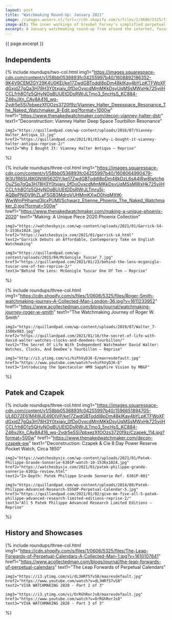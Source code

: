 ```yaml
---
layout: post
title: "Watchmaking Round-Up: January 2021"
image: //images.weserv.nl/?url=//cdn.shopify.com/s/files/1/0606/5325/files/The-Leap-Forwards-of-Perpetual-Calendars-A-Collected-Man-9B.jpg?v=1610107649
image-alt: The inner workings of Greubel Forsey's simplified perpetual calendar
excerpt: A January watchmaking round-up from around the internet, focusing on in-depth articles and high-resolution images.
---
```


{{ page.excerpt }}

## Independents
{% include roundups/two-col.html
	img1="https://images.squarespace-cdn.com/content/v1/58bb0536893fc04255997b40/1608892186352-9K4V9CEMZGY29K4U0KEI/ke17ZwdGBToddI8pDm48kIKay4bYLpKTFWoXFdGxjdZ7gQa3H78H3Y0txjaiv_0fDoOvxcdMmMKkDsyUqMSsMWxHk725yiiHCCLfrh8O1z5QHyNOqBUUEtDDsRWrJLTmo3_5ncHsS_KC884-Z46vJXn_CAy8A416_wq-2ydr5e5Si7pbxezXfOOzs3720f9z/Vianney_Halter_Deepspace_Resonance_The_Naked_Watchmaker_8-Edit.jpg?format=1000w"
	href1="https://www.thenakedwatchmaker.com/decon-vianney-halter-dstr"
	text1="Deconstruction: Vianney Halter Deep Space Tourbillon Resonance"

	img2="https://quillandpad.com/wp-content/uploads/2016/07/Vianney-Halter_Antiqua_13.jpg"
	href2="https://quillandpad.com/2021/01/03/why-i-bought-it-vianney-halter-antiqua-reprise-2/"
	text2="Why I Bought It: Vianney Halter Antiqua – Reprise"
%}

{% include roundups/three-col.html
	img1="https://images.squarespace-cdn.com/content/v1/58bb0536893fc04255997b40/1608064990479-9I3U1R6SU8KGNIW562DY/ke17ZwdGBToddI8pDm48kDzL6sA4IRw8IwtchpOuZSp7gQa3H78H3Y0txjaiv_0fDoOvxcdMmMKkDsyUqMSsMWxHk725yiiHCCLfrh8O1z5QHyNOqBUUEtDDsRWrJLTmru5j-AQBePNiDV9hZLaF5GB3MdrqVUHMmKXwD0hiqMXtK-WwWmPHhamd3IcxPUMl/Schwarz_Etienne_Phoenix_The_Naked_Watchmaker_0.jpg?format=500w"
	href1="https://www.thenakedwatchmaker.com/making-a-unique-phoenix-2020"
	text1="Making: A Unique Piece 2020 Phoenix Collection"

	img2="https://watchesbysjx.com/wp-content/uploads/2021/01/Garrick-S4-5-1536x1024.jpg"
	href2="https://watchesbysjx.com/2021/01/garrick-s4.html"
	text2="Garrick Debuts an Affordable, Contemporary Take on English Watchmaking"

	img3="https://quillandpad.com/wp-content/uploads/2015/04/McGonigle_Tuscar_7.jpg"
	href3="https://quillandpad.com/2021/01/23/behind-the-lens-mcgonigle-tuscar-one-of-ten-reprise-2/"
	text3="Behind The Lens: McGonigle Tuscar One Of Ten – Reprise"
%}

{% include roundups/three-col.html
	img1="https://cdn.shopify.com/s/files/1/0606/5325/files/Roger-Smith-watchmaking-journey-A-Collected-Man-London-36.jpg?v=1611233952"
	href1="https://www.acollectedman.com/blogs/journal/watchmaking-journey-roger-w-smith"
	text1="The Watchmaking Journey of Roger W. Smith"

	img2="https://quillandpad.com/wp-content/uploads/2019/07/Walter_7-1500x983.jpg"
	href2="https://quillandpad.com/2021/01/16/the-secret-of-life-with-david-walter-watches-clocks-and-deedees-tourbillon/"
	text2="The Secret Of Life With Independent Watchmaker David Walter: Watches, Clocks, And DeeDee’s Tourbillon – Reprise"

	img3="http://i3.ytimg.com/vi/hiFhVyDJ6-E/maxresdefault.jpg"
	href3="https://www.youtube.com/watch?v=hiFhVyDJ6-E"
	text3="Introducing the Spectacular HM9 Sapphire Vision by MB&F"
%}

## Patek and Czapek
{% include roundups/three-col.html
	img1="https://images.squarespace-cdn.com/content/v1/58bb0536893fc04255997b40/1596651894705-UL6D72E61M4WJE49DIVP/ke17ZwdGBToddI8pDm48kIKay4bYLpKTFWoXFdGxjdZ7gQa3H78H3Y0txjaiv_0fDoOvxcdMmMKkDsyUqMSsMWxHk725yiiHCCLfrh8O1z5QHyNOqBUUEtDDsRWrJLTmo3_5ncHsS_KC884-Z46vJXn_CAy8A416_wq-2ydr5e5Si7pbxezXfOOzs3720f9z/Czapek_114.jpg?format=500w"
	href1="https://www.thenakedwatchmaker.com/decon-czapek-pw"
	text1="Deconstruction: Czapek & Cie 8 Day Power Reserve Pocket Watch, Circa 1850"

	img2="https://watchesbysjx.com/wp-content/uploads/2021/01/Patek-Philippe-Grande-Sonnerie-6301P-watch-10-1536x1024.jpg"
	href2="https://watchesbysjx.com/2021/01/patek-philippe-grande-sonnerie-6301p-review.html"
	text2="In-Depth: Patek Philippe Grande Sonnerie Ref. 6301P-001"

	img3="https://quillandpad.com/wp-content/uploads/2014/08/Patek-Philippe-Advanced-Research-5550P-Perpetual-Calendar-5.jpg"
	href3="https://quillandpad.com/2021/01/02/give-me-five-all-5-patek-philippe-advanced-research-limited-editions-reprise-2/"
	text3="All 5 Patek Philippe Advanced Research Limited Editions – Reprise"
%}

## History and Showcases
{% include roundups/three-col.html
	img1="https://cdn.shopify.com/s/files/1/0606/5325/files/The-Leap-Forwards-of-Perpetual-Calendars-A-Collected-Man-1.jpg?v=1610107641"
	href1="https://www.acollectedman.com/blogs/journal/the-leap-forwards-of-perpetual-calendars"
	text1="The Leap Forwards of Perpetual Calendars"

	img2="https://i3.ytimg.com/vi/dL3HRf57vS8/maxresdefault.jpg"
	href2="https://www.youtube.com/watch?v=dL3HRf57vS8"
	text2="VIVA WATCHMAKING 2020 - Part 2 of 3"

	img3="https://i3.ytimg.com/vi/OrRGhRorJs0/maxresdefault.jpg"
	href3="https://www.youtube.com/watch?v=OrRGhRorJs0"
	text3="VIVA WATCHMAKING 2020 - Part 3 of 3"
%}
